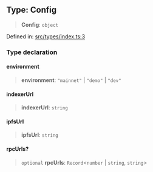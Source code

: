 
## Type: Config

> **Config**: `object`

Defined in: [src/types/index.ts:3](https://github.com/centrifuge/sdk/blob/20843ed5c656c598907fcc377c378e170894e8e0/src/types/index.ts#L3)

### Type declaration

#### environment

> **environment**: `"mainnet"` \| `"demo"` \| `"dev"`

#### indexerUrl

> **indexerUrl**: `string`

#### ipfsUrl

> **ipfsUrl**: `string`

#### rpcUrls?

> `optional` **rpcUrls**: `Record`\<`number` \| `string`, `string`\>
